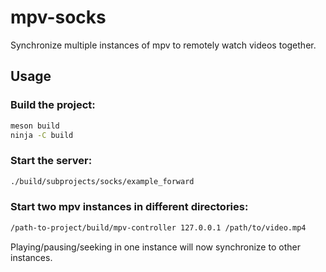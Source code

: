 # mpv-socks
Synchronize multiple instances of mpv to remotely watch videos together.

## Usage

### Build the project:
```bash
meson build
ninja -C build
```

### Start the server:
```bash
./build/subprojects/socks/example_forward
```

### Start two mpv instances **in different directories**:
```bash
/path-to-project/build/mpv-controller 127.0.0.1 /path/to/video.mp4
```

Playing/pausing/seeking in one instance will now synchronize to other instances.
